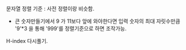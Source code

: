 문자열 정렬 기준 : 사전 정렬이랑 비슷함.
- 큰 숫자만들기에서 9 가 11보다 앞에 와야한다면 입력 숫자의 최대 자릿수만큼 '9'*3 을 통해 '999'를 정렬기준으로 하면 조작가능.

H-index 다시풀기.
